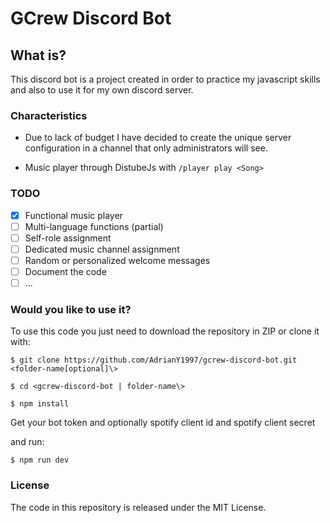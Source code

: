 # GCrew Discord Bot 

## What is?

This discord bot is a project created in order to practice my javascript skills and also to use it for my own discord server.

### Characteristics

- Due to lack of budget I have decided to create the unique server configuration in a channel that only administrators will see. 

- Music player through DistubeJs with ``/player play <Song>``

### TODO

- [x] Functional music player
- [ ] Multi-language functions (partial)
- [ ] Self-role assignment
- [ ] Dedicated music channel assignment
- [ ] Random or personalized welcome messages
- [ ] Document the code
- [ ] ...

### Would you like to use it?

To use this code you just need to download the repository in ZIP or clone it with: 

```
$ git clone https://github.com/AdrianY1997/gcrew-discord-bot.git <folder-name[optional]\>

$ cd <gcrew-discord-bot | folder-name\>

$ npm install
```

Get your bot token and optionally spotify client id and spotify client secret

and run:

```
$ npm run dev
```

### License

The code in this repository is released under the MIT License.
